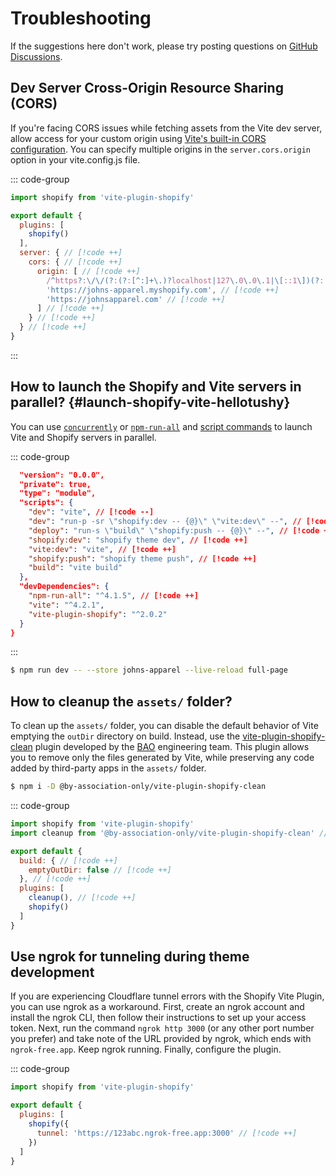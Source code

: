 # Troubleshooting

If the suggestions here don't work, please try posting questions on [GitHub Discussions](https://github.com/allanhal/shopify-vite-hellotushy/discussions).

## Dev Server Cross-Origin Resource Sharing (CORS)

If you're facing CORS issues while fetching assets from the Vite dev server, allow access for your custom origin using [Vite's built-in CORS configuration](https://vite.dev/config/server-options.html#server-cors). You can specify multiple origins in the `server.cors.origin` option in your vite.config.js file.

::: code-group

```js [vite.config.js]
import shopify from 'vite-plugin-shopify'

export default {
  plugins: [
    shopify()
  ],
  server: { // [!code ++]
    cors: { // [!code ++]
      origin: [ // [!code ++]
        /^https?:\/\/(?:(?:[^:]+\.)?localhost|127\.0\.0\.1|\[::1\])(?::\d+)?$/, // [!code ++]
        'https://johns-apparel.myshopify.com', // [!code ++]
        'https://johnsapparel.com' // [!code ++]
      ] // [!code ++]
    } // [!code ++]
  } // [!code ++]
}
```
:::

## How to launch the Shopify and Vite servers in parallel? {#launch-shopify-vite-hellotushy}

You can use [`concurrently`](https://github.com/open-cli-tools/concurrently) or [`npm-run-all`](https://github.com/mysticatea/npm-run-all) and [script commands](https://docs.npmjs.com/cli/v8/using-npm/scripts) to launch Vite and Shopify servers in parallel.

::: code-group

```json [package.json]
  "version": "0.0.0",
  "private": true,
  "type": "module",
  "scripts": {
    "dev": "vite", // [!code --]
    "dev": "run-p -sr \"shopify:dev -- {@}\" \"vite:dev\" --", // [!code ++]
    "deploy": "run-s \"build\" \"shopify:push -- {@}\" --", // [!code ++]
    "shopify:dev": "shopify theme dev", // [!code ++]
    "vite:dev": "vite", // [!code ++]
    "shopify:push": "shopify theme push", // [!code ++]
    "build": "vite build"
  },
  "devDependencies": {
    "npm-run-all": "^4.1.5", // [!code ++]
    "vite": "^4.2.1",
    "vite-plugin-shopify": "^2.0.2"
  }
}
```
:::

```bash
$ npm run dev -- --store johns-apparel --live-reload full-page
```

## How to cleanup the `assets/` folder?

To clean up the `assets/` folder, you can disable the default behavior of Vite emptying the
`outDir` directory on build. Instead, use the
[vite-plugin-shopify-clean](https://www.npmjs.com/package/@by-association-only/vite-plugin-shopify-clean)
plugin developed by the [BAO](https://www.byassociationonly.com/) engineering team.
This plugin allows you to remove only the files generated by Vite,
while preserving any code added by third-party apps in the `assets/` folder.

```bash
$ npm i -D @by-association-only/vite-plugin-shopify-clean
```

::: code-group

```js [vite.config.js]
import shopify from 'vite-plugin-shopify'
import cleanup from '@by-association-only/vite-plugin-shopify-clean' // [!code ++]

export default {
  build: { // [!code ++]
    emptyOutDir: false // [!code ++]
  }, // [!code ++]
  plugins: [
    cleanup(), // [!code ++]
    shopify()
  ]
}
```

## Use ngrok for tunneling during theme development

If you are experiencing Cloudflare tunnel errors with the Shopify Vite Plugin, you can use ngrok as a workaround.
First, create an ngrok account and install the ngrok CLI, then follow their instructions to set up your access token.
Next, run the command `ngrok http 3000` (or any other port number you prefer) and take note of the URL
provided by ngrok, which ends with `ngrok-free.app`. Keep ngrok running. Finally, configure the plugin.

::: code-group

```js [vite.config.js]
import shopify from 'vite-plugin-shopify'

export default {
  plugins: [
    shopify({
      tunnel: 'https://123abc.ngrok-free.app:3000' // [!code ++]
    })
  ]
}
```
